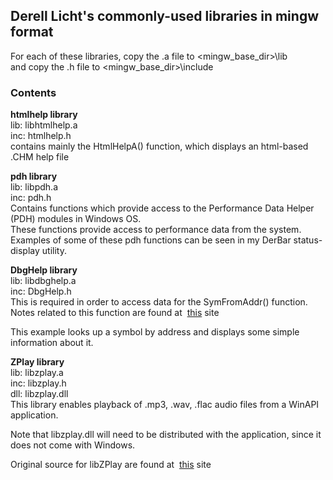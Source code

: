 ## Derell Licht's commonly-used libraries in mingw format

For each of these libraries, copy the .a file to <mingw_base_dir>\lib  
and copy the .h file to <mingw_base_dir>\include

### Contents

**htmlhelp library**  
lib: libhtmlhelp.a  
inc: htmlhelp.h  
contains mainly the HtmlHelpA() function, which displays an html-based .CHM help file

**pdh library**  
lib: libpdh.a  
inc: pdh.h  
Contains functions which provide access to the Performance Data Helper (PDH)
modules in Windows OS.  
These functions provide access to performance data from the system.  
Examples of some of these pdh functions can be seen in my DerBar status-display utility.

**DbgHelp library**  
lib: libdbghelp.a  
inc: DbgHelp.h  
This is required in order to access data for the SymFromAddr() function.  
Notes related to this function are found at&nbsp;
<A HREF="http://www.debuginfo.com/examples/src/SymFromAddr.cpp">this</A>&nbsp;site<br>

This example looks up a symbol by address and displays some simple information about it. 

**ZPlay library**  
lib: libzplay.a  
inc: libzplay.h  
dll: libzplay.dll  
This library enables playback of .mp3, .wav, .flac audio files from a WinAPI
application.  

Note that libzplay.dll will need to be distributed with the application,
since it does not come with Windows.  

Original source for libZPlay are found at&nbsp;
<A HREF="http://libzplay.sourceforge.net/">this</A>&nbsp;site<br>





